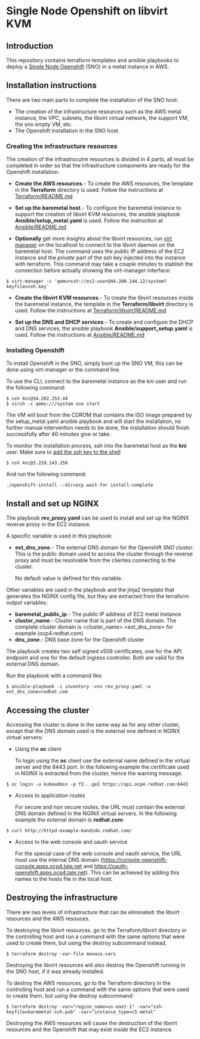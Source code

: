 # Single Node Openshift on libvirt KVM

## Introduction

This repository contains terraform templates and ansible playbooks to deploy a [Single Node Openshift](https://docs.openshift.com/container-platform/4.9/installing/installing_sno/install-sno-preparing-to-install-sno.html) (SNO) in a metal instance in AWS.

## Installation instructions

There are two main parts to complete the installation of the SNO host: 
* The creation of the infrastructure resources such as the AWS metal instance, the VPC, subnets, the libvirt virtual network, the support VM, the sno empty VM, etc.
* The Openshift installation in the SNO host.

### Creating the infrastructure resources

The creation of the infrastrucutre resources is divided in 4 parts, all must be completed in order so that the infrastructure components are ready for the Openshift installation.

* **Create the AWS resources**.- To create the AWS resources, the template in the **Terraform** directory is used.  Follow the instructions at [Terraform/README.md](Terraform/README.md)

* **Set up the baremetal host**.- To configure the baremetal instance to support the creation of libvirt KVM resources, the ansible playbook **Ansible/setup_metal.yaml** is used.  Follow the instruction at [Ansible/README.md](Ansible/README.md)

* **Optionally** get more insights about the libvirt resources, run [virt manager](https://virt-manager.org/) on the localhost to connect to the libvirt daemon on the baremetal host.  The command uses the public IP address of the EC2 instance and the _private_ part of the ssh key injected into the instance with terraform.  This command may take a couple minutes to stablish the connection before actually showing the virt-manager interface:
```
$ virt-manager -c 'qemu+ssh://ec2-user@44.200.144.12/system?keyfile=ssh.key'
```

* **Create the libvirt KVM resources**.- To create the libvirt resources inside the baremetal instance, the template in the **Terraform/libvirt** directory is used.  Follow the instructions at [Terraform/libvirt/README.md](Terraform/libvirt/README.md)

* **Set up the DNS and DHCP services**.- To create and configure the DHCP and DNS services, the ansible playbook **Ansible/support_setup.yaml** is used.  Follow the instructions at [Ansible/README.md](Ansible/README.md)

### Installing Openshift

To install Openshift in the SNO, simply boot up the SNO VM, this can be done using virt-manager or the command line.  

To use the CLI, connect to the baremetal instance as the kni user and run the following command:
```
$ ssh kni@34.202.253.44
$ virsh -c qemu:///system sno start
```
The VM will boot from the CDROM that contains the ISO image prepared by the setup_metal.yaml ansible playbook and will start the installation, no further manual intervention needs to be done, the installation should finish successfully after 40 minutes give or take.

To monitor the installation process, ssh into the baremetal host as the **kni** user.  Make sure to [add the ssh key to the shell](Ansible#add-the-common-ssh-key)

```
$ ssh kni@3.219.143.250
```

And run the following command:
```
./openshift-install --dir=ocp wait-for install-complete
```

## Install and set up NGINX

The playbook **rev_proxy.yaml** can be used to install and set up the NGINX reverse proxy in the EC2 instance.

A specific variable is used in this playbook:

* **ext_dns_zone**.- The external DNS domain for the Openshift _SNO cluster_. This is the public domain used to access the cluster through the reverse proxy and must be resolvable from the clientes connecting to the cluster.

     No default value is defined for this variable.

Other variables are used in the playbook and the jinja2 template that generates the NGINX config file, but they are extracted from the terraform output variables:

* **baremetal_public_ip**.- The public IP address of EC2 metal instance
* **cluster_name**.- Cluster name that is part of the DNS domain. The complete cluster domain is <cluster_name>.<ext_dns_zone> for example (ocp4.redhat.com)
* **dns_zone**.- DNS base zone for the Openshift cluster

The playbook creates two self signed x509 certificates, one for the API endpoint and one for the default ingress controller. Both are valid for the external DNS domain.

Run the playbook with a command like:

```
$ ansible-playbook -i inventory -vvv rev_proxy.yaml -e ext_dns_zone=redhat.com
```

## Accessing the cluster
Accessing the cluster is done in the same way as for any other cluster, except that the DNS domain used is the external one defined in NGINX virtual servers:

* Using the __oc__ client

    To login using the __oc__ client use the external name defined in the virtual server and the 6443 port.  In the following example the certificate used in NGINX is extracted from the cluster, hence the warning message.
```
$ oc login -u kubeadmin -p fI...geI https://api.ocp4.redhat.com:6443
```

* Access to application routes

    For secure and non secure routes, the URL must contain the external DNS domain defined in the NGINX virtual servers.  In the following example the external domain is **redhat.com**:
```
$ curl http://httpd-example-bandido.redhat.com/
```
* Access to the web console and oauth service

    For the special case of the web console and oauth service, the URL must use the internal DNS domain (https://console-openshift-console.apps.ocp4.tale.net and  https://oauth-openshift.apps.ocp4.tale.net).  This can be achieved by adding this names to the hosts file in the local host.

## Destroying the infrastructure

There are two levels of infrastructure that can be eliminated: the libvirt resources and the AWS resouces.

To destroying the libivrt resources. go to the Terraform/libvirt directory in the controlling host and run a command with the same options that were used to create them, but using the destroy subcommand instead.

```
$ terraform destroy -var-file monaco.vars
```

Destroying the libvirt resources will also destroy the Openshift running in the SNO host, if it was already installed.

To destroy the AWS resources, go to the Terraform directory in the controlling host and run a command with the same options that were used to create them, but using the destroy subcommand:

```
$ terraform destroy -var="region_name=us-east-1" -var="ssh-keyfile=baremetal-ssh.pub" -var="instance_type=c5.metal"
```

Destroying the AWS resources will cause the destruction of the libvirt resources and the Openshift that may exist inside the EC2 instance.

